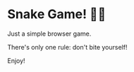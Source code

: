 # Snake Game! 🍎🐍

Just a simple browser game. 

There's only one rule: don't bite yourself!

Enjoy!
